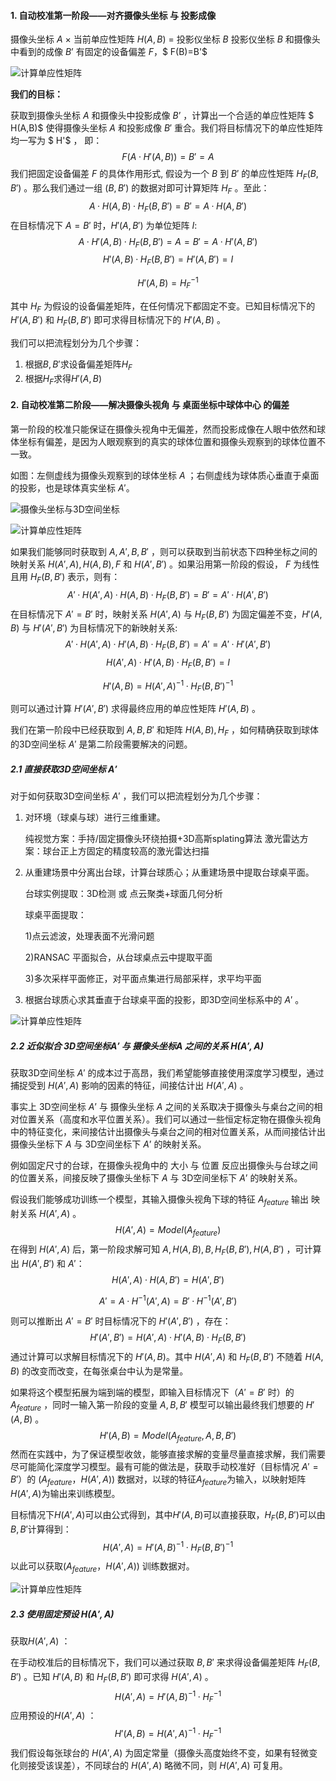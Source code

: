 #### 1. 自动校准第一阶段——对齐摄像头坐标 与 投影成像

摄像头坐标 $A$ $×$ 当前单应性矩阵 $H(A,B)$ = 投影仪坐标 $B$ 
投影仪坐标 $B$ 和摄像头中看到的成像 $B’$ 有固定的设备偏差 $F$，$ F(B)=B'$

![计算单应性矩阵](./计算单应性矩阵.jpg)

**我们的目标：**

获取到摄像头坐标 $A$ 和摄像头中投影成像 $B’$ ，计算出一个合适的单应性矩阵 $ H(A,B)$ 使得摄像头坐标 $A$ 和投影成像 $B'$ 重合。我们将目标情况下的单应性矩阵均一写为 $ H'$ ， 即：
$$
F( A · H'(A,B) ) = B' = A
$$
我们把固定设备偏差 $F$ 的具体作用形式, 假设为一个 $B$ 到 $B'$ 的单应性矩阵 $H_F(B,B')$ 。那么我们通过一组 $(B,B')$ 的数据对即可计算矩阵 $H_F$ 。至此：
$$
A · H(A,B) · H_F(B,B') = B' = A · H(A,B')
$$
在目标情况下 $A = B'$ 时，$H'(A,B')$  为单位矩阵 $I$:
$$
A · H'(A,B) · H_F(B,B') = A = B' = A · H'(A,B')
$$
$$
H'(A,B) · H_F(B,B') = H'(A,B') = I
$$

$$
H'(A,B) = H_F^{-1}
$$

其中 $H_F$ 为假设的设备偏差矩阵，在任何情况下都固定不变。已知目标情况下的 $H'(A,B')$ 和 $H_F(B,B')$ 即可求得目标情况下的 $H'(A,B)$ 。



我们可以把流程划分为几个步骤：

1. 根据$B,B'$求设备偏差矩阵$H_F$
3. 根据$H_F$求得$H'(A,B)$



#### 2. 自动校准第二阶段——解决摄像头视角 与 桌面坐标中球体中心 的偏差

第一阶段的校准只能保证在摄像头视角中无偏差，然而投影成像在人眼中依然和球体坐标有偏差，是因为人眼观察到的真实的球体位置和摄像头观察到的球体位置不一致。

如图：左侧虚线为摄像头观察到的球体坐标 $A$ ；右侧虚线为球体质心垂直于桌面的投影，也是球体真实坐标 $A'$。

<img src="./摄像头坐标与3D空间坐标.jpg" alt="摄像头坐标与3D空间坐标"  />



![计算单应性矩阵](./计算单应性矩阵2.jpg)

如果我们能够同时获取到 $A, A', B, B'$ ，则可以获取到当前状态下四种坐标之间的映射关系 $H(A',A),H(A,B),F$ 和 $H(A',B')$ 。如果沿用第一阶段的假设， $F$ 为线性且用 $H_F(B,B')$ 表示，则有：
$$
A' · H(A',A) · H(A,B) · H_F(B,B') = B'= A' · H(A',B')
$$
在目标情况下 $A' = B'$ 时，映射关系 $H(A',A)$ 与 $H_F(B,B')$ 为固定偏差不变，$H'(A,B)$ 与 $H'(A',B')$ 为目标情况下的新映射关系:
$$
A' · H(A',A) · H'(A,B) · H_F(B,B') = A' = A' · H'(A',B')
$$
$$
H(A',A) · H'(A,B) · H_F(B,B') = I
$$

$$
H'(A,B) = H(A',A)^{-1} · H_F(B,B')^{-1}
$$

则可以通过计算 $H'(A',B')$ 求得最终应用的单应性矩阵 $H'(A,B)$ 。

我们在第一阶段中已经获取到 $A, B, B'$ 和矩阵 $H(A,B),H_F$ ，如何精确获取到球体的3D空间坐标 $A'$ 是第二阶段需要解决的问题。



##### 2.1 直接获取3D空间坐标 $A'$

对于如何获取3D空间坐标 $A'$ ，我们可以把流程划分为几个步骤：

1. 对环境（球桌与球）进行三维重建。

   纯视觉方案：手持/固定摄像头环绕拍摄+3D高斯splating算法
   激光雷达方案：球台正上方固定的精度较高的激光雷达扫描

2. 从重建场景中分离出台球，计算台球质心；从重建场景中提取台球桌平面。

   台球实例提取：3D检测 或 点云聚类+球面几何分析

   球桌平面提取：

   1)点云滤波，处理表面不光滑问题

   2)RANSAC 平面拟合，从台球桌点云中提取平面

   3)多次采样平面修正，对平面点集进行局部采样，求平均平面

3. 根据台球质心求其垂直于台球桌平面的投影，即3D空间坐标系中的 $A'$ 。





![计算单应性矩阵](./计算单应性矩阵2.jpg)

##### 2.2 近似拟合 3D空间坐标$A'$ 与 摄像头坐标$A$ 之间的关系 $H(A',A)$

获取3D空间坐标 $A'$ 的成本过于高昂，我们希望能够直接使用深度学习模型，通过捕捉受到 $H(A',A)$ 影响的因素的特征，间接估计出 $H(A',A)$ 。

事实上 3D空间坐标 $A’$ 与 摄像头坐标 $A$ 之间的关系取决于摄像头与桌台之间的相对位置关系（高度和水平位置关系）。我们可以通过一些恒定标定物在摄像头视角中的特征变化，来间接估计出摄像头与桌台之间的相对位置关系，从而间接估计出 摄像头坐标下 $A$ 与 3D空间坐标下 $A’$ 的映射关系。

例如固定尺寸的台球，在摄像头视角中的 大小 与 位置 反应出摄像头与台球之间的位置关系，间接反映了摄像头坐标下 $A$ 与 3D空间坐标下 $A’$ 的映射关系。

假设我们能够成功训练一个模型，其输入摄像头视角下球的特征 $A_{feature}$ 输出 映射关系 $H(A',A)$ 。
$$
H(A',A) = Model(A_{feature})
$$
在得到 $H(A',A)$ 后，第一阶段求解可知 $A,H(A,B),B,H_F(B,B'),H(A,B')$ ，可计算出 $H(A',B')$ 和 $A'$：
$$
H(A',A) · H(A,B') = H(A',B')
$$

$$
A' = A · H^{-1}(A',A) = B' · H^{-1}(A',B')
$$

则可以推断出 $A'=B'$ 时目标情况下的 $H'(A',B')$ ，存在：
$$
H'(A',B') = H(A',A) · H'(A,B) · H_F(B,B')
$$
通过计算可以求解目标情况下的 $H'(A,B)$。其中 $H(A',A)$ 和 $H_F(B,B')$ 不随着 $H(A,B)$ 的改变而改变，在每张桌台中认为是常量。



如果将这个模型拓展为端到端的模型，即输入目标情况下（$A'=B'$ 时）的 $A_{feature}$ ，同时一输入第一阶段的变量 $A, B, B'$ 模型可以输出最终我们想要的 $H'(A,B)$ 。
$$
H'(A,B) = Model(A_{feature}, A, B, B')
$$
然而在实践中，为了保证模型收敛，能够直接求解的变量尽量直接求解，我们需要尽可能简化深度学习模型。最有可能的做法是，获取手动校准好（目标情况 $A'=B'$）的 $(A_{feature}，H(A',A))$ 数据对，以球的特征$A_{feature}$为输入，以映射矩阵$H(A',A)$为输出来训练模型。

目标情况下$H(A',A)$可以由公式得到，其中$H'(A,B)$可以直接获取，$H_F(B,B')$可以由$B,B'$计算得到：
$$
H(A',A) = H'(A,B)^{-1} · H_F(B,B')^{-1}
$$
以此可以获取$(A_{feature}，H(A',A))$ 训练数据对。

![计算单应性矩阵](./计算单应性矩阵2.jpg)

##### 2.3 使用固定预设 $H(A',A)$ 

获取$H(A',A)$ ：

在手动校准后的目标情况下，我们可以通过获取 $B,B'$ 来求得设备偏差矩阵 $H_F(B,B')$ 。已知 $H'(A,B)$ 和 $H_F(B,B')$ 即可求得 $H(A',A)$ 。
$$
H(A',A) = H'(A,B)^{-1} · H_F^{-1}
$$
应用预设的$H(A',A)$ ：
$$
H'(A,B) = H(A',A)^{-1} · H_F^{-1}
$$
我们假设每张球台的 $H(A',A)$ 为固定常量（摄像头高度始终不变，如果有轻微变化则接受该误差），不同球台的 $H(A',A)$ 略微不同，则 $H(A',A)$ 可复用。
